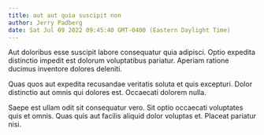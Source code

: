 ```yaml
---
title: aut aut quia suscipit non
author: Jerry Padberg
date: Sat Jul 09 2022 09:45:40 GMT-0400 (Eastern Daylight Time)
---
```

Aut doloribus esse suscipit labore consequatur quia adipisci. Optio expedita distinctio impedit est dolorum voluptatibus pariatur. Aperiam ratione ducimus inventore dolores deleniti.

 Quas quos aut expedita recusandae veritatis soluta et quis excepturi. Dolor distinctio aut omnis qui dolores est. Occaecati dolorem nulla.

 Saepe est ullam odit sit consequatur vero. Sit optio occaecati voluptates quis et omnis. Quas quis aut facilis aliquid dolor voluptas et. Placeat pariatur nisi.